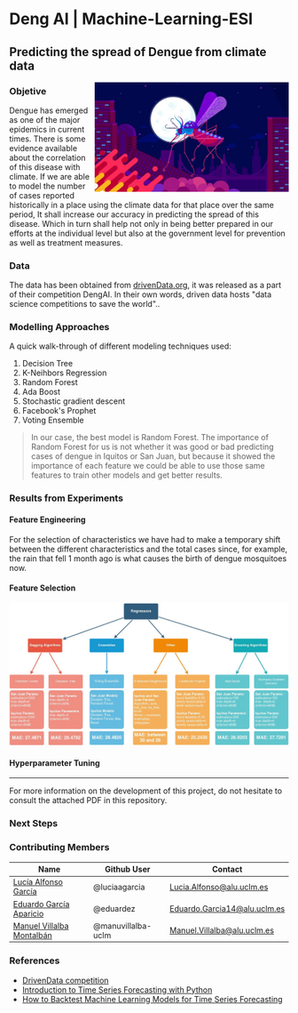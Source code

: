 # Deng AI | Machine-Learning-ESI
## Predicting the spread of Dengue from climate data

<img align='right' src='https://raw.githubusercontent.com/eduardez/Machine-Learning-ESI/master/img/Mosquito.png?token=AHJ5UMBKBLZOT6QWD5KAYXDAANW36' width='350"'>

### Objetive 
Dengue has emerged as one of the major epidemics in current times. There is some evidence available about the correlation of this disease with climate. If we are able to model the number of cases reported historically in a place using the climate data for that place over the same period, It shall increase our accuracy in predicting the spread of this disease. Which in turn shall help not only in being better prepared in our efforts at the individual level but also at the government level for prevention as well as treatment measures.

### Data
The data has been obtained from [drivenData.org](https://www.drivendata.org/competitions/44/dengai-predicting-disease-spread/), it was released as a part of their competition DengAI. In their own words, driven data hosts "data science competitions to save the world"..

### Modelling Approaches
A quick walk-through of different modeling techniques used:

1. Decision Tree
2. K-Neihbors Regression
3. Random Forest
4. Ada Boost
5. Stochastic gradient descent
6. Facebook's Prophet
7. Voting Ensemble
  
>In our case, the best model is Random Forest. The importance of Random Forest for us is not whether it was good or bad predicting cases of dengue in Iquitos or San Juan, but because it showed the importance of each feature we could be able to use those same features to train other models and get better results.

### Results from Experiments

#### Feature Engineering

For the selection of characteristics we have had to make a temporary shift between the different characteristics and the total cases since, for example, the rain that fell 1 month ago is what causes the birth of dengue mosquitoes now.

#### Feature Selection
<p align='center'><img  src='https://raw.githubusercontent.com/eduardez/Machine-Learning-ESI/master/img/modelo.png?token=AHJ5UME6R7UT2HKEZXI67ULAANW2A' width='650"'></p>

#### Hyperparameter Tuning



------------------------------------
For more information on the development of this project, do not hesitate to consult the attached PDF in this repository.

### Next Steps



### Contributing Members

|Name     |  Github User   | Contact |
|---------|-----------------|---------|
|[Lucía Alfonso García](https://github.com/luciaagarcia)| @luciaagarcia       | Lucia.Alfonso@alu.uclm.es|
|[Eduardo García Aparicio](https://github.com/eduardez) |     @eduardez    | Eduardo.Garcia14@alu.uclm.es
|[Manuel Villalba Montalbán](https://github.com/manuvillalba-uclm) |     @manuvillalba-uclm    | Manuel.Villalba@alu.uclm.es |

### References
- [DrivenData competition](https://www.drivendata.org/competitions/44/dengai-predicting-disease-spread/)
- [Introduction to Time Series Forecasting with Python](https://www.studocu.com/row/document/tsinghua-university/econometrics-2/other/introduction-to-time-series-forecasting-with-python-how-to-prepare-data-and-develop-models-to-predict-the-future-by-jason-brownlee-z-lib/8650098/view)
- [How to Backtest Machine Learning Models for Time Series Forecasting](https://machinelearningmastery.com/backtest-machine-learning-models-time-series-forecasting/)
